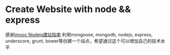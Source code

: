 # Create Website with node && express
感谢[imooc Nodejs建站指南](http://www.imooc.com/learn/197)
利用mongoose, mongodb, nodejs, express, underscore, grunt, bower等创建一个站点，希望通过这个可以增加自己的技术水平